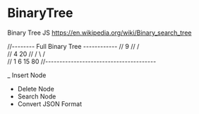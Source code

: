 # BinaryTree
Binary Tree JS https://en.wikipedia.org/wiki/Binary_search_tree

//-------- Full Binary Tree ------------
//               9
//            /     \
//           4      20
//         /  \    /  \
//        1    6  15  80
//---------------------------------------

_ Insert Node
- Delete Node
- Search Node
- Convert JSON Format
